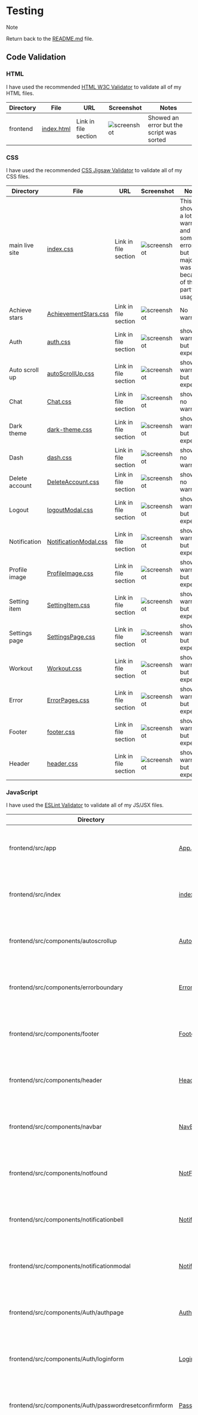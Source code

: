 # Testing

> [!NOTE]
> Return back to the [README.md](README.md) file.

## Code Validation

### HTML

I have used the recommended [HTML W3C Validator](https://validator.w3.org) to validate all of my HTML files.

| Directory | File                                                                                             | URL                  | Screenshot                                       | Notes                                     |
| --------- | ------------------------------------------------------------------------------------------------ | -------------------- | ------------------------------------------------ | ----------------------------------------- |
| frontend  | [index.html](https://validator.w3.org/nu/?doc=https%3A%2F%2Ffit-track-front-end.onrender.com%2F) | Link in file section | ![screenshot](documentation/validation/html.png) | Showed an error but the script was sorted |

### CSS

I have used the recommended [CSS Jigsaw Validator](https://jigsaw.w3.org/css-validator) to validate all of my CSS files.

| Directory      | File                                                                                                                                                                           | URL                  | Screenshot                                               | Notes                                                                                       |
| -------------- | ------------------------------------------------------------------------------------------------------------------------------------------------------------------------------ | -------------------- | -------------------------------------------------------- | ------------------------------------------------------------------------------------------- |
| main live site | [index.css](https://jigsaw.w3.org/css-validator/validator?uri=https%3A%2F%2Ffit-track-front-end.onrender.com%2F&profile=css3svg&usermedium=all&warning=1&vextwarning=&lang=en) | Link in file section | ![screenshot](documentation/validation/index-css.png)    | This showed a lot of warnings and some errors but majority was because of third-party usage |
| Achieve stars  | [AchievementStars.css](https://jigsaw.w3.org/css-validator/validator)                                                                                                          | Link in file section | ![screenshot](documentation/validation/achieve.css.png)  | No warnings                                                                                 |
| Auth           | [auth.css](https://jigsaw.w3.org/css-validator/validator#warnings)                                                                                                             | Link in file section | ![screenshot](documentation/validation/auth.css.png)     | showed warnings but expected                                                                |
| Auto scroll up | [autoScrollUp.css](https://jigsaw.w3.org/css-validator/validator#css)                                                                                                          | Link in file section | ![screenshot](documentation/validation/scroll.png)       | showed warnings but expected                                                                |
| Chat           | [Chat.css](https://jigsaw.w3.org/css-validator/validator)                                                                                                                      | Link in file section | ![screenshot](documentation/validation/chat.png)         | showed no warnings                                                                          |
| Dark theme     | [dark-theme.css](https://jigsaw.w3.org/css-validator/validator)                                                                                                                | Link in file section | ![screenshot](documentation/validation/dark-theme.png)   | showed warnings but expected                                                                |
| Dash           | [dash.css](https://jigsaw.w3.org/css-validator/validator)                                                                                                                      | Link in file section | ![screenshot](documentation/validation/dash.png)         | showed no warnings                                                                          |
| Delete account | [DeleteAccount.css](https://jigsaw.w3.org/css-validator/validator)                                                                                                             | Link in file section | ![screenshot](documentation/validation/delete.png)       | showed no warnings                                                                          |
| Logout         | [logoutModal.css](https://jigsaw.w3.org/css-validator/validator#warnings)                                                                                                      | Link in file section | ![screenshot](documentation/validation/logout.png)       | showed warnings but expected                                                                |
| Notification   | [NotificationModal.css](https://jigsaw.w3.org/css-validator/validator)                                                                                                         | Link in file section | ![screenshot](documentation/validation/notification.png) | showed warnings but expected                                                                |
| Profile image  | [ProfileImage.css](https://jigsaw.w3.org/css-validator/validator#warnings)                                                                                                     | Link in file section | ![screenshot](documentation/validation/profile.png)      | showed warnings but expected                                                                |
| Setting item   | [SettingItem.css](https://jigsaw.w3.org/css-validator/validator)                                                                                                               | Link in file section | ![screenshot](documentation/validation/setting-item.png) | showed warnings but expected                                                                |
| Settings page  | [SettingsPage.css](https://jigsaw.w3.org/css-validator/validator)                                                                                                              | Link in file section | ![screenshot](documentation/validation/setting-page.png) | showed warnings but expected                                                                |
| Workout        | [Workout.css](https://jigsaw.w3.org/css-validator/validator)                                                                                                                   | Link in file section | ![screenshot](documentation/validation/workout.png)      | showed warnings but expected                                                                |
| Error          | [ErrorPages.css](https://jigsaw.w3.org/css-validator/validator)                                                                                                                | Link in file section | ![screenshot](documentation/validation/error.png)        | showed warnings but expected                                                                |
| Footer         | [footer.css](https://jigsaw.w3.org/css-validator/validator)                                                                                                                    | Link in file section | ![screenshot](documentation/validation/footer.png)       | showed warnings but expected                                                                |
| Header         | [header.css](https://jigsaw.w3.org/css-validator/validator)                                                                                                                    | Link in file section | ![screenshot](documentation/validation/header.png)       | showed warnings but expected                                                                |

### JavaScript

I have used the [ESLint Validator](https://eslint.org/) to validate all of my JS/JSX files.

| Directory                                             | File                                                                                                                                   | URL                      | Screenshot                                                     | Notes                                        |
| ----------------------------------------------------- | -------------------------------------------------------------------------------------------------------------------------------------- | ------------------------ | -------------------------------------------------------------- | -------------------------------------------- |
| frontend/src/app                                      | [App.jsx](https://github.com/AshLaw96/fit-track/blob/main/frontend/src/App.jsx)                                                        | https://eslint.org/play/ | ![screenshot](documentation/validation/app.png)                | Expected warning as expects standard JS code |
| frontend/src/index                                    | [index.js](https://github.com/AshLaw96/fit-track/blob/main/frontend/src/App.test.js)                                                   | https://eslint.org/play/ | ![screenshot](documentation/validation/index.png)              | Expected warning as expects standard JS code |
| frontend/src/components/autoscrollup                  | [AutoScrollUp.jsx](https://github.com/AshLaw96/fit-track/blob/main/frontend/src/components/AutoScrollUp.jsx)                           | https://eslint.org/play/ | ![screenshot](documentation/validation/scroll-jsx.png)         | Expected warning as expects standard JS code |
| frontend/src/components/errorboundary                 | [ErrorBoundary.jsx](https://github.com/AshLaw96/fit-track/blob/main/frontend/src/components/ErrorBoundary.jsx)                         | https://eslint.org/play/ | ![screenshot](documentation/validation/error-jsx.png)          | Expected warning as expects standard JS code |
| frontend/src/components/footer                        | [Footer.jsx](https://github.com/AshLaw96/fit-track/blob/main/frontend/src/components/Footer.jsx)                                       | https://eslint.org/play/ | ![screenshot](documentation/validation/foot.png)               | Expected warning as expects standard JS code |
| frontend/src/components/header                        | [Header.jsx](https://github.com/AshLaw96/fit-track/blob/main/frontend/src/components/Header.jsx)                                       | https://eslint.org/play  | ![screenshot](documentation/validation/head-jsx.png)           | Expected warning as expects standard JS code |
| frontend/src/components/navbar                        | [NavBar.jsx](https://github.com/AshLaw96/fit-track/blob/main/frontend/src/components/Navbar.jsx)                                       | https://eslint.org/play  | ![screenshot](documentation/validation/nav-jsx.png)            | Expected warning as expects standard JS code |
| frontend/src/components/notfound                      | [NotFound.jsx](https://github.com/AshLaw96/fit-track/blob/main/frontend/src/components/NotFound.jsx)                                   | https://eslint.org/play  | ![screenshot](documentation/validation/not-found.png)          | Expected warning as expects standard JS code |
| frontend/src/components/notificationbell              | [NotificationBell.jsx](https://github.com/AshLaw96/fit-track/blob/main/frontend/src/components/NotificationBell.jsx)                   | https://eslint.org/play  | ![screenshot](documentation/validation/note-bell.png)          | Expected warning as expects standard JS code |
| frontend/src/components/notificationmodal             | [NotificationModal.jsx](https://github.com/AshLaw96/fit-track/blob/main/frontend/src/components/NotificationModal.jsx)                 | https://eslint.org/play  | ![screenshot](documentation/validation/note-modal.png)         | Expected warning as expects standard JS code |
| frontend/src/components/Auth/authpage                 | [AuthPage.jsx](https://github.com/AshLaw96/fit-track/blob/main/frontend/src/components/Auth/AuthPage.jsx)                              | https://eslint.org/play  | ![screenshot](documentation/validation/auth-jsx.png)           | Expected warning as expects standard JS code |
| frontend/src/components/Auth/loginform                | [LoginForm.jsx](https://github.com/AshLaw96/fit-track/blob/main/frontend/src/components/Auth/LoginForm.jsx)                            | https://eslint.org/play  | ![screenshot](documentation/validation/log-form.png)           | Expected warning as expects standard JS code |
| frontend/src/components/Auth/passwordresetconfirmform | [PasswordRestConfimForm.js](https://github.com/AshLaw96/fit-track/blob/main/frontend/src/components/Auth/PasswordResetConfirmForm.jsx) | https://eslint.org/play  | ![screenshot](documentation/validation/reset-confirm-form.png) | Expected warning as expects standard JS code |
| frontend/src/components/Auth/passwordresetform        | [PasswordResetForm.js](https://github.com/AshLaw96/fit-track/blob/main/frontend/src/components/Auth/PasswordResetForm.jsx)             | https://eslint.org/play  | ![screenshot](documentation/validation/reset-form.png)         | Expected warning as expects standard JS code |
| frontend/src/components/Auth/registerform             | [RegisterForm.jsx](https://github.com/AshLaw96/fit-track/blob/main/frontend/src/components/Auth/RegisterForm.jsx)                      | https://eslint.org/play  | ![screenshot](documentation/validation/register.png)           | Expected warning as expects standard JS code |
| frontend/src/components/Dash/activitysummary          | [ActivitySummary.jsx](https://github.com/AshLaw96/fit-track/blob/main/frontend/src/components/Dash/ActivitySummary.jsx)                | https://eslint.org/play  | ![screenshot](documentation/validation/active-sum.png)         | Expected warning as expects standard JS code |
| frontend/src/components/Dash/challengesmotivation     | [ChallengesMotivation.jsx](https://github.com/AshLaw96/fit-track/blob/main/frontend/src/components/Dash/ChallengesMotivation.jsx)      | https://eslint.org/play  | ![screenshot](documentation/validation/challenge-motivate.png) | Expected warning as expects standard JS code |
| frontend/src/components/Dash/dailygoals               | [DailyGoals.jsx](https://github.com/AshLaw96/fit-track/blob/main/frontend/src/components/Dash/DailyGoals.jsx)                          | https://eslint.org/play  | ![screenshot](documentation/validation/goals.png)              | Expected warning as expects standard JS code |
| frontend/src/components/Dash/dashboard                | [Dashboard.jsx](https://github.com/AshLaw96/fit-track/blob/main/frontend/src/components/Dash/Dashboard.jsx)                            | https://eslint.org/play  | ![screenshot](documentation/validation/dash-validate.png)      | Expected warning as expects standard JS code |
| frontend/src/components/Dash/guestdash                | [GuestDash.jsx](https://github.com/AshLaw96/fit-track/blob/main/frontend/src/components/Dash/GuestDash.jsx)                            | https://eslint.org/play  | ![screenshot](documentation/validation/guest.png)              | Expected warning as expects standard JS code |
| frontend/src/components/Dash/progressanalytics        | [ProgressAnalytics.jsx](https://github.com/AshLaw96/fit-track/blob/main/frontend/src/components/Dash/ProgressAnalytics.jsx)            | https://eslint.org/play  | ![screenshot](documentation/validation/progress-analytic.png)  | Expected warning as expects standard JS code |
| frontend/src/components/Dash/userdash                 | [UserDash.jsx](https://github.com/AshLaw96/fit-track/blob/main/frontend/src/components/Dash/UserDash.jsx)                              | https://eslint.org/play  | ![screenshot](documentation/validation/user.png)               | Expected warning as expects standard JS code |
| frontend/src/components/Dash/workoutmodalplanner      | [WorkoutModalPlanner.jsx](https://github.com/AshLaw96/fit-track/blob/main/frontend/src/components/Dash/WorkoutModalPlanner.jsx)        | https://eslint.org/play  | ![screenshot](documentation/validation/work-modal.png)         | Expected warning as expects standard JS code |
| frontend/src/components/Dash/workoutnutrition         | [WorkoutNutrition.jsx](https://github.com/AshLaw96/fit-track/blob/main/frontend/src/components/Dash/WorkoutNutrition.jsx)              | https://eslint.org/play  | ![screenshot](documentation/validation/work-nutrition.png)     | Expected warning as expects standard JS code |
| frontend/src/components/Exercises/exerciseformmodal   | [ExerciseFormModal.jsx](https://github.com/AshLaw96/fit-track/blob/main/frontend/src/components/Exercises/ExerciseFormModal.jsx)       | https://eslint.org/play  | ![screenshot](documentation/validation/exercise-modal.png)     | Expected warning as expects standard JS code |
| frontend/src/components/Exercises/exerciselogpage     | [ExerciseLogPage.jsx](https://github.com/AshLaw96/fit-track/blob/main/frontend/src/components/Exercises/ExerciseLogPage.jsx)           | https://eslint.org/play  | ![screenshot](documentation/validation/exercise-pg.png)        | Expected warning as expects standard JS code |
| frontend/src/components/Help/chatwidget               | [ChatWidget.jsx](https://github.com/AshLaw96/fit-track/blob/main/frontend/src/components/Help/ChatWidget.jsx)                          | https://eslint.org/play  | ![screenshot](documentation/validation/chat-widget.png)        | No warnings                                  |
| frontend/src/components/Help/contactsupport           | [ContactSupport.jsx](https://github.com/AshLaw96/fit-track/blob/main/frontend/src/components/Help/ContactSupport.jsx)                  | https://eslint.org/play  | ![screenshot](documentation/validation/contact.png)            | Expected warning as expects standard JS code |
| frontend/src/components/Help/faq                      | [FAQ.jsx](https://github.com/AshLaw96/fit-track/blob/main/frontend/src/components/Help/FAQ.jsx)                                        | https://eslint.org/play  | ![screenshot](documentation/validation/faq.png)                | Expected warning as expects standard JS code |
| frontend/src/components/Help/faqitem                  | [FAQItem.jsx](https://github.com/AshLaw96/fit-track/blob/main/frontend/src/components/Help/FAQItem.jsx)                                | https://eslint.org/play  | ![screenshot](documentation/validation/faq-item.png)           | Expected warning as expects standard JS code |
| frontend/src/components/Help/helppage                 | [HelpPage.jsx](https://github.com/AshLaw96/fit-track/blob/main/frontend/src/components/Help/HelpPage.jsx)                              | https://eslint.org/play  | ![screenshot](documentation/validation/help-page.png)          | Expected warning as expects standard JS code |
| frontend/src/components/Help/troubleshooting          | [Troubleshooting.jsx](https://github.com/AshLaw96/fit-track/blob/main/frontend/src/components/Help/Troubleshooting.jsx)                | https://eslint.org/play  | ![screenshot](documentation/validation/troubleshoot.png)       | Expected warning as expects standard JS code |
| frontend/src/components/Help/troubleshootingitem      | [TroubleshootingItem.jsx](https://github.com/AshLaw96/fit-track/blob/main/frontend/src/components/Help/TroubleshootingItem.jsx)        | https://eslint.org/play  | ![screenshot](documentation/validation/troubleshoot-item.png)  | Expected warning as expects standard JS code |
| frontend/src/components/Help/tutorialitem             | [TutorialItem.jsx](https://github.com/AshLaw96/fit-track/blob/main/frontend/src/components/Help/TutorialItem.jsx)                      | https://eslint.org/play  | ![screenshot](documentation/validation/tutorial-item.png)      | Expected warning as expects standard JS code |
| frontend/src/components/Help/tutorials                | [Tutorials.jsx](https://github.com/AshLaw96/fit-track/blob/main/frontend/src/components/Help/Tutorials.jsx#L16)                        | https://eslint.org/play  | ![screenshot](documentation/validation/tutorials.png)          | Expected warning as expects standard JS code |
| frontend/src/components/Help/tutorialsdata            | [TutorialsData.js](https://github.com/AshLaw96/fit-track/blob/main/frontend/src/components/Help/TutorialsData.js)                      | https://eslint.org/play  | ![screenshot](documentation/validation/tutorial-data.png)      | No warnings                                  |
| frontend/src/components/Meals/mealformmodal           | [MealFormModal.jsx](https://github.com/AshLaw96/fit-track/blob/main/frontend/src/components/Meals/MealFormModal.jsx)                   | Nhttps://eslint.org/play | ![screenshot](documentation/validation/meal-modal.png)         | Expected warning as expects standard JS code |
| frontend/src/components/Meals/meallogpage             | [MealLogPage.jsx](https://github.com/AshLaw96/fit-track/blob/main/frontend/src/components/Meals/MealLogPage.jsx)                       | https://eslint.org/play  | ![screenshot](documentation/validation/meal-page.png)          | Expected warning as expects standard JS code |
| frontend/src/components/Profile/achievementstars      | [AchievementStars.jsx](https://github.com/AshLaw96/fit-track/blob/main/frontend/src/components/Profile/AchievementStars.jsx)           | https://eslint.org/play  | ![screenshot](documentation/validation/achieve-star.png)       | Expected warning as expects standard JS code |
| frontend/src/components/Profile/deleteaccount         | [DeleteAccount.jsx](https://github.com/AshLaw96/fit-track/blob/main/frontend/src/components/Profile/DeleteAccount.jsx)                 | https://eslint.org/play  | ![screenshot](documentation/validation/delete-account.png)     | Expected warning as expects standard JS code |
| frontend/src/components/Profile/goodbye               | [Goodbye.jsx](https://github.com/AshLaw96/fit-track/blob/main/frontend/src/components/Profile/Goodbye.jsx)                             | https://eslint.org/play  | ![screenshot](documentation/validation/bye.png)                | Expected warning as expects standard JS code |
| frontend/src/components/Profile/profileform           | [ProfileForm.jsx](https://github.com/AshLaw96/fit-track/blob/main/frontend/src/components/Profile/ProfileForm.jsx)                     | https://eslint.org/play  | ![screenshot](documentation/validation/profile-form.png)       | Expected warning as expects standard JS code |
| frontend/src/components/Profile/profileimage          | [ProfileImage.jsx](https://github.com/AshLaw96/fit-track/blob/main/frontend/src/components/Profile/ProfileImage.jsx)                   | https://eslint.org/play  | ![screenshot](documentation/validation/profile-img.png)        | Expected warning as expects standard JS code |
| frontend/src/components/Profile/quickstats            | [QuickStats.jsx](https://github.com/AshLaw96/fit-track/blob/main/frontend/src/components/Profile/QuickStats.jsx)                       | https://eslint.org/play  | ![screenshot](documentation/validation/stats.png)              | Expected warning as expects standard JS code |
| frontend/src/components/Profile/userprofile           | [UserProfile.jsx](https://github.com/AshLaw96/fit-track/blob/main/frontend/src/components/Profile/UserProfile.jsx)                     | https://eslint.org/play  | ![screenshot](documentation/validation/user-profile.png)       | Expected warning as expects standard JS code |
| frontend/src/components/Settings/changepassword       | [ChangePassword.jsx](https://github.com/AshLaw96/fit-track/blob/main/frontend/src/components/Settings/ChangePassword.jsx)              | https://eslint.org/play  | ![screenshot](documentation/validation/change-pass.png)        | Expected warning as expects standard JS code |
| frontend/src/components/Settings/settingdropdown      | [SettingDropdown.jsx](https://github.com/AshLaw96/fit-track/blob/main/frontend/src/components/Settings/SettingDropdown.jsx)            | https://eslint.org/play  | ![screenshot](documentation/validation/dropdown.png)           | Expected warning as expects standard JS code |
| frontend/src/components/Settings/settingspage         | [SettingsPage.jsx](https://github.com/AshLaw96/fit-track/blob/main/frontend/src/components/Settings/SettingsPage.jsx)                  | https://eslint.org/play  | ![screenshot](documentation/validation/setting-pg.png)         | Expected warning as expects standard JS code |
| frontend/src/components/Settings/settingtoggle        | [SettingToggle.jsx](https://github.com/AshLaw96/fit-track/blob/main/frontend/src/components/Settings/SettingToggle.jsx)                | https://eslint.org/play  | ![screenshot](documentation/validation/toggle.png)             | Expected warning as expects standard JS code |
| frontend/src/components/Sleep/alarmsetting            | [AlarmSetting.jsx](https://github.com/AshLaw96/fit-track/blob/main/frontend/src/components/Sleep/AlarmSetting.jsx)                     | https://eslint.org/play  | ![screenshot](documentation/validation/alarm.png)              | Expected warning as expects standard JS code |
| frontend/src/components/Sleep/sleepencouragement      | [SleepEncouragement.jsx](https://github.com/AshLaw96/fit-track/blob/main/frontend/src/components/Sleep/SleepEncouragement.jsx)         | https://eslint.org/play  | ![screenshot](documentation/validation/sleep-encourage.png)    | Expected warning as expects standard JS code |
| frontend/src/components/Sleep/sleepformmodal          | [SleepFormModal.jsx](https://github.com/AshLaw96/fit-track/blob/main/frontend/src/components/Sleep/SleepFormModal.jsx)                 | https://eslint.org/play  | ![screenshot](documentation/validation/sleep-modal.png)        | Expected warning as expects standard JS code |
| frontend/src/components/Sleep/sleeplogchart           | [SleepLogChart.jsx](https://github.com/AshLaw96/fit-track/blob/main/frontend/src/components/Sleep/SleepLogChart.jsx)                   | https://eslint.org/play  | ![screenshot](documentation/validation/sleep-chart.png)        | Expected warning as expects standard JS code |
| frontend/src/components/Sleep/sleeploglist            | [SleepLogList.jsx](https://github.com/AshLaw96/fit-track/blob/main/frontend/src/components/Sleep/SleepLogList.jsx)                     | https://eslint.org/play  | ![screenshot](documentation/validation/sleep-list.png)         | Expected warning as expects standard JS code |
| frontend/src/components/Sleep/sleeplogpage            | [SleepLogPage.jsx](https://github.com/AshLaw96/fit-track/blob/main/frontend/src/components/Sleep/SleepLogPage.jsx)                     | https://eslint.org/play  | ![screenshot](documentation/validation/sleep-pg.png)           | Expected warning as expects standard JS code |
| frontend/src/contexts/authcontext                     | [AuthContext.js](https://github.com/AshLaw96/fit-track/blob/main/frontend/src/contexts/AuthContext.js)                                 | https://eslint.org/play  | ![screenshot](documentation/validation/auth-context.png)       | Expected warning as expects standard JS code |
| frontend/src/contexts/notificationcontext             | [NotificationContext.jsx](https://github.com/AshLaw96/fit-track/blob/main/frontend/src/contexts/NotificationContext.jsx)               | https://eslint.org/play  | ![screenshot](documentation/validation/notif-context.png)      | Expected warning as expects standard JS code |
| frontend/src/contexts/themecontext                    | [ThemeContext.jsx](https://github.com/AshLaw96/fit-track/blob/main/frontend/src/contexts/ThemeContext.jsx)                             | https://eslint.org/play  | ![screenshot](documentation/validation/theme.png)              | Expected warning as expects standard JS code |
| frontend/src/contexts/unitscontext                    | [UnitsContext.js](https://github.com/AshLaw96/fit-track/blob/main/frontend/src/contexts/UnitsContext.js)                               | https://eslint.org/play  | ![screenshot](documentation/validation/units.png)              | Expected warning as expects standard JS code |
| frontend/src/utils/notificationtriggers               | [NotificationTriggers.js](https://github.com/AshLaw96/fit-track/blob/main/frontend/src/utils/NotificationTriggers.js)                  | https://eslint.org/play  | ![screenshot](documentation/validation/trigger-notifs.png)     | No warnings                                  |
| frontend/src/utils/api                                | [api.js](https://github.com/AshLaw96/fit-track/blob/main/frontend/src/utils/api.js)                                                    | https://eslint.org/play  | ![screenshot](documentation/validation/api.png)                | No warnings                                  |
| frontend/src/utils/iconhelper                         | [iconHelper.js](https://github.com/AshLaw96/fit-track/blob/main/frontend/src/utils/iconHelper.js)                                      | https://eslint.org/play  | ![screenshot](documentation/validation/icon-help.png)          | Expected warning as expects standard JS code |

### Python

I have used the recommended [PEP8 CI Python Linter](https://pep8ci.herokuapp.com) to validate all of my Python files.

| Directory                   | File                                                                                                   | URL                                                                                                                                              | Screenshot                                                   | Notes     |
| --------------------------- | ------------------------------------------------------------------------------------------------------ | ------------------------------------------------------------------------------------------------------------------------------------------------ | ------------------------------------------------------------ | --------- |
| api/tests/model-tests       | [models-tests.py](https://github.com/AshLaw96/fit-track/blob/main/api/tests/model-tests.py)            | [PEP8 CI Link](https://pep8ci.herokuapp.com/https://raw.githubusercontent.com/AshLaw96/fit-track/refs/heads/main/api/tests/model-tests.py)       | ![screenshot](documentation/validation/model-tests.png)      | No errors |
| api/tests/serializers-tests | [serializers-tests.py](https://github.com/AshLaw96/fit-track/blob/main/api/tests/serializers-tests.py) | [PEP8 CI Link](https://pep8ci.herokuapp.com/https://raw.githubusercontent.com/AshLaw96/fit-track/refs/heads/main/api/tests/serializers-tests.py) | ![screenshot](documentation/validation/serializer-tests.png) | No errors |
| api/tests/view-tests        | [view-tests.py](https://github.com/AshLaw96/fit-track/blob/main/api/tests/view-tests.py)               | [PEP8 CI Link](https://pep8ci.herokuapp.com/https://raw.githubusercontent.com/AshLaw96/fit-track/refs/heads/main/api/tests/view-tests.py)        | ![screenshot](documentation/validation/view-test.png)        | No errors |
| api/utils/activity          | [activity.py](https://github.com/AshLaw96/fit-track/blob/main/api/utils/activity.py)                   | [PEP8 CI Link](https://pep8ci.herokuapp.com/https://raw.githubusercontent.com/AshLaw96/fit-track/refs/heads/main/api/utils/activity.py)          | ![screenshot](documentation/validation/activity.png)         | No errors |
| api/utils/fitness           | [fitness.py](https://github.com/AshLaw96/fit-track/blob/main/api/utils/fitness.py)                     | [PEP8 CI Link](https://pep8ci.herokuapp.com/https://raw.githubusercontent.com/AshLaw96/fit-track/refs/heads/main/api/utils/fitness.py)           | ![screenshot](documentation/validation/fitness.png)          | No errors |
| api/utils/leaderboard       | [leaderboard.py](https://github.com/AshLaw96/fit-track/blob/main/api/utils/leaderboard.py)             | [PEP8 CI Link](https://pep8ci.herokuapp.com/https://raw.githubusercontent.com/AshLaw96/fit-track/refs/heads/main/api/utils/leaderboard.py)       | ![screenshot](documentation/validation/leader.png)           | No errors |
| api/utils/notifications     | [notifications.py](https://github.com/AshLaw96/fit-track/blob/main/api/utils/notifications.py)         | [PEP8 CI Link](https://pep8ci.herokuapp.com/https://raw.githubusercontent.com/AshLaw96/fit-track/refs/heads/main/api/utils/notifications.py)     | ![screenshot](documentation/validation/notifs.png)           | No errors |
| api/utils/sleep             | [sleep.py](https://github.com/AshLaw96/fit-track/blob/main/api/utils/sleep.py)                         | [PEP8 CI Link](https://pep8ci.herokuapp.com/https://raw.githubusercontent.com/AshLaw96/fit-track/refs/heads/main/api/utils/sleep.py)             | ![screenshot](documentation/validation/sleep.png)            | No errors |
| api/admin                   | [admin.py](https://github.com/AshLaw96/fit-track/blob/main/api/admin.py)                               | [PEP8 CI Link](https://pep8ci.herokuapp.com/https://raw.githubusercontent.com/AshLaw96/fit-track/refs/heads/main/api/admin.py)                   | ![screenshot](documentation/validation/admin.png)            | No errors |
| api/apps                    | [apps.py](https://github.com/AshLaw96/fit-track/blob/main/api/apps.py)                                 | [PEP8 CI Link](https://pep8ci.herokuapp.com/https://raw.githubusercontent.com/AshLaw96/fit-track/refs/heads/main/api/apps.py)                    | ![screenshot](documentation/validation/apps.png)             | No errors |
| api/models                  | [models.py](https://github.com/AshLaw96/fit-track/blob/main/api/models.py)                             | [PEP8 CI Link](https://pep8ci.herokuapp.com/https://raw.githubusercontent.com/AshLaw96/fit-track/refs/heads/main/api/models.py)                  | ![screenshot](documentation/validation/model.png)            | No errors |
| api/serializers             | [serializers.py](https://github.com/AshLaw96/fit-track/blob/main/api/serializers.py)                   | [PEP8 CI Link](https://pep8ci.herokuapp.com/https://raw.githubusercontent.com/AshLaw96/fit-track/refs/heads/main/api/serializers.py)             | ![screenshot](documentation/validation/serializer.png)       | No errors |
| api/utils/signals           | [signals.py](https://github.com/AshLaw96/fit-track/blob/main/api/signals.py)                           | [PEP8 CI Link](https://pep8ci.herokuapp.com/https://raw.githubusercontent.com/AshLaw96/fit-track/refs/heads/main/api/signals.py)                 | ![screenshot](documentation/validation/signal.png)           | No errors |
| api/tasks                   | [tasks.py](https://github.com/AshLaw96/fit-track/blob/main/api/tasks.py)                               | [PEP8 CI Link](https://pep8ci.herokuapp.com/https://raw.githubusercontent.com/AshLaw96/fit-track/refs/heads/main/api/tasks.py)                   | ![screenshot](documentation/validation/task.png)             | No errors |
| api/urls                    | [urls.py](https://github.com/AshLaw96/fit-track/blob/main/api/urls.py)                                 | [PEP8 CI Link](https://pep8ci.herokuapp.com/https://raw.githubusercontent.com/AshLaw96/fit-track/refs/heads/main/api/urls.py)                    | ![screenshot](documentation/validation/urls.png)             | No errors |
| api/views                   | [views.py](https://github.com/AshLaw96/fit-track/blob/main/api/views.py)                               | [PEP8 CI Link](https://pep8ci.herokuapp.com/https://raw.githubusercontent.com/AshLaw96/fit-track/refs/heads/main/api/views.py)                   | ![screenshot](documentation/validation/view.png)             | No errors |
| backend/celery              | [celery.py](https://github.com/AshLaw96/fit-track/blob/main/backend/celery.py)                         | [PEP8 CI Link](https://pep8ci.herokuapp.com/https://raw.githubusercontent.com/AshLaw96/fit-track/refs/heads/main/backend/celery.py)              | ![screenshot](documentation/validation/celery.png)           | No errors |
| backend/urls                | [urls.py](https://github.com/AshLaw96/fit-track/blob/main/backend/urls.py)                             | [PEP8 CI Link](https://pep8ci.herokuapp.com/https://raw.githubusercontent.com/AshLaw96/fit-track/refs/heads/main/backend/urls.py)                | ![screenshot](documentation/validation/back-urls.png)        | No errors |

## Responsiveness

| Page                   | Mobile                                                            | Tablet                                                            | Desktop                                                              | Notes             |
| ---------------------- | ----------------------------------------------------------------- | ----------------------------------------------------------------- | -------------------------------------------------------------------- | ----------------- |
| Register               | ![screenshot](documentation/responsiveness/register-mob.jpg)      | ![screenshot](documentation/responsiveness/register-tab.jpg)      | ![screenshot](documentation/responsiveness/register-pg.png)          | Works as expected |
| Login                  | ![screenshot](documentation/responsiveness/log-mob.jpg)           | ![screenshot](documentation/responsiveness/log-tab.jpg)           | ![screenshot](documentation/responsiveness/login-pg.png)             | Works as expected |
| Profile                | ![screenshot](documentation/responsiveness/profile-mob.jpg)       | ![screenshot](documentation/responsiveness/profile-tab.jpg)       | ![screenshot](documentation/responsiveness/profile-pg.png)           | Works as expected |
| Landing/GuestDash      | ![screenshot](documentation/responsiveness/guest-mob.jpg)         | ![screenshot](documentation/responsiveness/guest-tab.jpg)         | ![screenshot](documentation/responsiveness/guest-landing.png)        | Works as expected |
| Exercise               | ![screenshot](documentation/responsiveness/exercise-mob.jpg)      | ![screenshot](documentation/responsiveness/exercise-tab.jpg)      | ![screenshot](documentation/responsiveness/exercise-pg.png)          | Works as expected |
| Meal                   | ![screenshot](documentation/responsiveness/meal-mob.jpg)          | ![screenshot](documentation/responsiveness/meal-tab.jpg)          | ![screenshot](documentation/responsiveness/meal-pg.png)              | Works as expected |
| Sleep                  | ![screenshot](documentation/responsiveness/sleep-mob.jpg)         | ![screenshot](documentation/responsiveness/sleep-tab.jpg)         | ![screenshot](documentation/responsiveness/sleep-pg.png)             | Works as expected |
| Dashboard              | ![screenshot](documentation/responsiveness/user-dash-mob.jpg)     | ![screenshot](documentation/responsiveness/user-dash-tab.jpg)     | ![screenshot](documentation/responsiveness/user-dash-pg.png)         | Works as expected |
| Settings               | ![screenshot](documentation/responsiveness/setting-mob.jpg)       | ![screenshot](documentation/responsiveness/setting-tab.jpg)       | ![screenshot](documentation/responsiveness/settings-pg.png)          | Works as expected |
| Help                   | ![screenshot](documentation/responsiveness/help-mob.jpg)          | ![screenshot](documentation/responsiveness/help-tab.jpg)          | ![screenshot](documentation/responsiveness/help-support-pg.png)      | Works as expected |
| FAQ                    | ![screenshot](documentation/responsiveness/faq-mob.jpg)           | ![screenshot](documentation/responsiveness/faq-tab.jpg)           | ![screenshot](documentation/responsiveness/faq-pg.png)               | Works as expected |
| Contact Support        | ![screenshot](documentation/responsiveness/contact-mob.jpg)       | ![screenshot](documentation/responsiveness/contact-tab.jpg)       | ![screenshot](documentation/responsiveness/contact-support-pg.png)   | Works as expected |
| Tech Support           | ![screenshot](documentation/responsiveness/tech-support-mob.jpg)  | ![screenshot](documentation/responsiveness/tech-tab.jpg)          | ![screenshot](documentation/responsiveness/troubleshoot-tech-pg.png) | Works as expected |
| Tutorials              | ![screenshot](documentation/responsiveness/guide-mob.jpg)         | ![screenshot](documentation/responsiveness/guide-tab.jpg)         | ![screenshot](documentation/responsiveness/tutorial-guide-pg.png)    | Works as expected |
| Password reset         | ![screenshot](documentation/responsiveness/reset-mob.jpg)         | ![screenshot](documentation/responsiveness/reset-tab.jpg)         | ![screenshot](documentation/responsiveness/reset-pg.png)             | Works as expected |
| Password reset confirm | ![screenshot](documentation/responsiveness/reset-confirm-mob.jpg) | ![screenshot](documentation/responsiveness/reset-confirm-tab.jpg) | ![screenshot](documentation/responsiveness/reset-confirm-pg.png)     | Works as expected |
| 404                    | ![screenshot](documentation/responsiveness/404-mob.jpg)           | ![screenshot](documentation/responsiveness/404-tab.jpg)           | ![screenshot](documentation/responsiveness/404-pg.png)               | Works as expected |
| 500                    | ![screenshot](documentation/responsiveness/500-mob.jpg)           | ![screenshot](documentation/responsiveness/500-tab.jpg)           | ![screenshot](documentation/responsiveness/500-pg.png)               | Works as expected |

## Browser Compatibility

I've tested my deployed project on multiple browsers to check for compatibility issues.

| Page                   | Chrome                                                               | Firefox                                                         | Silk                                                              | Notes             |
| ---------------------- | -------------------------------------------------------------------- | --------------------------------------------------------------- | ----------------------------------------------------------------- | ----------------- |
| Register               | ![screenshot](documentation/responsiveness/register-pg.png)          | ![screenshot](documentation/browsers/register-firefox.png)      | ![screenshot](documentation/responsiveness/register-tab.jpg)      | Works as expected |
| Login                  | ![screenshot](documentation/responsiveness/login-pg.png)             | ![screenshot](documentation/browsers/log-firefox.png)           | ![screenshot](documentation/responsiveness/log-tab.jpg)           | Works as expected |
| Profile                | ![screenshot](documentation/responsiveness/profile-pg.png)           | ![screenshot](documentation/browsers/profile-firefox.png)       | ![screenshot](documentation/responsiveness/profile-tab.jpg)       | Works as expected |
| Landing/GuestDash      | ![screenshot](documentation/responsiveness/guest-landing.png)        | ![screenshot](documentation/browsers/guest-firefox.png)         | ![screenshot](documentation/responsiveness/guest-tab.jpg)         | Works as expected |
| Exercise               | ![screenshot](documentation/responsiveness/exercise-pg.png)          | ![screenshot](documentation/browsers/exercise-firefox.png)      | ![screenshot](documentation/responsiveness/exercise-tab.jpg)      | Works as expected |
| Meal                   | ![screenshot](documentation/responsiveness/meal-pg.png)              | ![screenshot](documentation/browsers/meal-firefox.png)          | ![screenshot](documentation/responsiveness/meal-tab.jpg)          | Works as expected |
| Sleep                  | ![screenshot](documentation/responsiveness/sleep-pg.png)             | ![screenshot](documentation/browsers/sleep-firefox.png)         | ![screenshot](documentation/responsiveness/sleep-tab.jpg)         | Works as expected |
| Dashboard              | ![screenshot](documentation/responsiveness/user-dash-pg.png)         | ![screenshot](documentation/browsers/user-dash-firefox.png)     | ![screenshot](documentation/responsiveness/user-dash-tab.jpg)     | Works as expected |
| Settings               | ![screenshot](documentation/responsiveness/settings-pg.png)          | ![screenshot](documentation/browsers/setting-firefox.png)       | ![screenshot](documentation/responsiveness/setting-tab.jpg)       | Works as expected |
| Help                   | ![screenshot](documentation/responsiveness/help-support-pg.png)      | ![screenshot](documentation/browsers/help-firefox.png)          | ![screenshot](documentation/responsiveness/help-tab.jpg)          | Works as expected |
| FAQ                    | ![screenshot](documentation/responsiveness/faq-pg.png)               | ![screenshot](documentation/browsers/faq-firefox.png)           | ![screenshot](documentation/responsiveness/faq-tab.jpg)           | Works as expected |
| Contact support        | ![screenshot](documentation/responsiveness/contact-support-pg.png)   | ![screenshot](documentation/browsers/contact-firefox.png)       | ![screenshot](documentation/responsiveness/contact-tab.jpg)       | Works as expected |
| Tech support           | ![screenshot](documentation/responsiveness/troubleshoot-tech-pg.png) | ![screenshot](documentation/browsers/tech-firefox.png)          | ![screenshot](documentation/responsiveness/tech-tab.jpg)          | Works as expected |
| Tutorials              | ![screenshot](documentation/responsiveness/tutorial-guide-pg.png)    | ![screenshot](documentation/browsers/guide-firefox.png)         | ![screenshot](documentation/responsiveness/guide-tab.jpg)         | Works as expected |
| Password reset         | ![screenshot](documentation/responsiveness/reset-pg.png)             | ![screenshot](documentation/browsers/reset-firefox.png)         | ![screenshot](documentation/responsiveness/reset-tab.jpg)         | Works as expected |
| Password reset confirm | ![screenshot](documentation/responsiveness/reset-confirm-pg.png)     | ![screenshot](documentation/browsers/reset-confirm-firefox.png) | ![screenshot](documentation/responsiveness/reset-confirm-tab.jpg) | Works as expected |
| 404                    | ![screenshot](documentation/responsiveness/404-pg.png)               | ![screenshot](documentation/browsers/404-firefox.png)           | ![screenshot](documentation/responsiveness/404-tab.jpg)           | Works as expected |
| 500                    | ![screenshot](documentation/responsiveness/500-pg.png)               | ![screenshot](documentation/browsers/500-firefox.png)           | ![screenshot](documentation/responsiveness/500-tab.jpg)           | Works as expected |

## Lighthouse Audit

I've tested my deployed project using the Lighthouse Audit tool to check for any major issues. Some warnings are outside of my control, and mobile results tend to be lower than desktop.

| Page             | Mobile                                                              | Desktop                                                              |
| ---------------- | ------------------------------------------------------------------- | -------------------------------------------------------------------- |
| Register         | ![screenshot](documentation/lighthouse/mobile-register.png)         | ![screenshot](documentation/lighthouse/desktop-register.png)         |
| Login            | ![screenshot](documentation/lighthouse/mobile-login.png)            | ![screenshot](documentation/lighthouse/desktop-login.png)            |
| Profile          | ![screenshot](documentation/lighthouse/mobile-profile.png)          | ![screenshot](documentation/lighthouse/desktop-profile.png)          |
| Home             | ![screenshot](documentation/lighthouse/mobile-home.png)             | ![screenshot](documentation/lighthouse/desktop-home.png)             |
| Products         | ![screenshot](documentation/lighthouse/mobile-products.png)         | ![screenshot](documentation/lighthouse/desktop-products.png)         |
| Product Details  | ![screenshot](documentation/lighthouse/mobile-product-details.png)  | ![screenshot](documentation/lighthouse/desktop-product-details.png)  |
| Bag              | ![screenshot](documentation/lighthouse/mobile-bag.png)              | ![screenshot](documentation/lighthouse/desktop-bag.png)              |
| Checkout         | ![screenshot](documentation/lighthouse/mobile-checkout.png)         | ![screenshot](documentation/lighthouse/desktop-checkout.png)         |
| Checkout Success | ![screenshot](documentation/lighthouse/mobile-checkout-success.png) | ![screenshot](documentation/lighthouse/desktop-checkout-success.png) |
| Add Product      | ![screenshot](documentation/lighthouse/mobile-add-product.png)      | ![screenshot](documentation/lighthouse/desktop-add-product.png)      |
| Edit Product     | ![screenshot](documentation/lighthouse/mobile-edit-product.png)     | ![screenshot](documentation/lighthouse/desktop-edit-product.png)     |
| Newsletter       | ![screenshot](documentation/lighthouse/mobile-newsletter.png)       | ![screenshot](documentation/lighthouse/desktop-newsletter.png)       |
| Contact          | ![screenshot](documentation/lighthouse/mobile-contact.png)          | ![screenshot](documentation/lighthouse/desktop-contact.png)          |
| 404              | ![screenshot](documentation/lighthouse/mobile-404.png)              | ![screenshot](documentation/lighthouse/desktop-404.png)              |

## Defensive Programming

⚠️ INSTRUCTIONS ⚠️

Defensive programming (defensive design) is extremely important! When building projects that accept user inputs or forms, you should always test the level of security for each form field. Examples of this could include (but not limited to):

All Projects:

- Users cannot submit an empty form (add the `required` attribute)
- Users must enter valid field types (ensure the correct input `type=""` is used)
- Users cannot brute-force a URL to navigate to a restricted pages

Python Projects:

- Users cannot perform CRUD functionality if not authenticated (if login functionality exists)
- User-A should not be able to manipulate data belonging to User-B, or vice versa
- Non-Authenticated users should not be able to access pages that require authentication
- Standard users should not be able to access pages intended for superusers/admins

You'll want to test all functionality on your application, whether it's a standard form, or CRUD functionality, for data manipulation on a database. Try to access various pages on your site as different user types (User-A, User-B, guest user, admin, superuser). You should include any manual tests performed, and the expected results/outcome.

Testing should be replicable (can someone else replicate the same outcome?). Ideally, tests cases should focus on each individual section of every page on the website. Each test case should be specific, objective, and step-wise replicable.

Instead of adding a general overview saying that everything works fine, consider documenting tests on each element of the page (eg. button clicks, input box validation, navigation links, etc.) by testing them in their "happy flow", their "bad/exception flow", mentioning the expected and observed results, and drawing a parallel between them where applicable.

Consider using the following format for manual test cases:

- Expected Outcome / Test Performed / Result Received / Fixes Implemented

- **Expected**: "Feature is expected to do X when the user does Y."
- **Testing**: "Tested the feature by doing Y."
- (either) **Result**: "The feature behaved as expected, and it did Y."
- (or) **Result**: "The feature did not respond to A, B, or C."
- **Fix**: "I did Z to the code because something was missing."

Use the table below as a basic start, and expand on it using the logic above.

⚠️ --- END --- ⚠️

Defensive programming was manually tested with the below user acceptance testing:

| Page               | Expectation                                                                             | Test                                                                                | Result                                                                                 | Screenshot                                                    |
| ------------------ | --------------------------------------------------------------------------------------- | ----------------------------------------------------------------------------------- | -------------------------------------------------------------------------------------- | ------------------------------------------------------------- |
| Products           | Feature is expected to allow users to browse products without registration.             | Opened product pages as a guest user.                                               | Products were fully accessible without requiring registration.                         | ![screenshot](documentation/defensive/products.png)           |
|                    | Feature is expected to sort products by price and name.                                 | Tested sorting options for price (low-to-high/high-to-low) and name (alphabetical). | Sorting worked correctly for all options.                                              | ![screenshot](documentation/defensive/sorting.png)            |
|                    | Feature is expected to filter products by category.                                     | Applied category filters while browsing products.                                   | Filters worked as expected, displaying only relevant products.                         | ![screenshot](documentation/defensive/filtering.png)          |
|                    | Feature is expected to show detailed product information.                               | Clicked on individual products to view details.                                     | Product details (description, price, image) were displayed correctly.                  | ![screenshot](documentation/defensive/product-details.png)    |
| Shopping Cart      | Feature is expected to allow customers to add items to the cart with quantity controls. | Added products to the cart and adjusted quantities.                                 | Items were added successfully, and quantities updated as expected.                     | ![screenshot](documentation/defensive/add-to-cart.png)        |
|                    | Feature is expected to allow customers to view and manage their cart.                   | Opened the cart page and edited cart contents.                                      | Cart contents were displayed, updated, and removed correctly.                          | ![screenshot](documentation/defensive/manage-cart.png)        |
| Checkout           | Feature is expected to display cart items, grand total, and input fields for checkout.  | Proceeded to checkout with items in the cart.                                       | Checkout page displayed cart items, total, and input fields as expected.               | ![screenshot](documentation/defensive/checkout.png)           |
|                    | Feature is expected to allow secure payment via Stripe.                                 | Entered valid card details using Stripe at checkout.                                | Payment was processed securely, and an order confirmation page was displayed.          | ![screenshot](documentation/defensive/stripe-payment.png)     |
|                    | Feature is expected to send a confirmation email after purchase.                        | Completed a purchase and checked email inbox.                                       | Confirmation email was received with order details.                                    | ![screenshot](documentation/defensive/confirmation-email.png) |
|                    | Feature is expected to display an order confirmation page with an order number.         | Completed a purchase.                                                               | Order confirmation page displayed successfully with an order number.                   | ![screenshot](documentation/defensive/order-confirmation.png) |
| Account Management | Feature is expected to allow returning customers to log in and view past orders.        | Logged in as a returning customer and accessed order history.                       | Past orders were displayed correctly in the account section.                           | ![screenshot](documentation/defensive/order-history.png)      |
|                    | Feature is expected to remember the shipping address for returning customers.           | Completed multiple checkouts as a returning customer.                               | Shipping address was pre-filled on subsequent purchases.                               | ![screenshot](documentation/defensive/saved-address.png)      |
| Admin Features     | Feature is expected to allow the site owner to create new products.                     | Created new products with valid data (name, price, description, image, category).   | Products were added successfully and displayed on the site.                            | ![screenshot](documentation/defensive/create-product.png)     |
|                    | Feature is expected to allow the site owner to update product details.                  | Edited product details as an admin user.                                            | Product updates were saved and displayed correctly.                                    | ![screenshot](documentation/defensive/update-product.png)     |
|                    | Feature is expected to allow the site owner to delete products.                         | Deleted a product from the inventory.                                               | Product was removed successfully from the site, after being prompted to confirm first. | ![screenshot](documentation/defensive/delete-product.png)     |
| Orders             | Feature is expected to allow the site owner to view all orders placed.                  | Accessed the orders dashboard as an admin user.                                     | All orders were displayed correctly.                                                   | ![screenshot](documentation/defensive/view-orders.png)        |
| Newsletter         | Feature is expected to allow users to sign up for the newsletter.                       | Submitted valid email addresses for newsletter registration.                        | Email addresses were successfully added to the newsletter list.                        | ![screenshot](documentation/defensive/newsletter.png)         |
| 404 Error Page     | Feature is expected to display a 404 error page for non-existent pages.                 | Navigated to an invalid URL (e.g., `/test`).                                        | A custom 404 error page was displayed as expected.                                     | ![screenshot](documentation/defensive/404.png)                |

#### Back-End Testing

| Step | What testing                              | URL                                               | HTTP Method | Headers                            | Body    | Outcome                                                     | Screenshot                                                                        |
| ---- | ----------------------------------------- | ------------------------------------------------- | ----------- | ---------------------------------- | ------- | ----------------------------------------------------------- | --------------------------------------------------------------------------------- | --- |
| 1    | Register new user                         | `http://127.0.0.1:8000/api/register/`             | POST        | Content-Type: application/json     | JSON    | Worked correctly                                            | ![screenshot](documentation/defensive/back-end/postman-register.png)              |
| 2    | Login (token)                             | `http://127.0.0.1:8000/api/token/`                | POST        | Content-Type: application/json     | JSON    | Worked correctly and returned the refresh and access tokens | ![screenshot](documentation/defensive/back-end/postman-login.png)                 |
| 3    | Refresh token                             | `http://127.0.0.1:8000/api/token/refresh/`        | POST        | Content-Type: application/json     | JSON    | Worked correctly                                            | ![screenshot](documentation/defensive/back-end/postman-refresh.png)               |
| 4    | View profile (authenticated)              | `http://127.0.0.1:8000/api/profile/`              | GET         | Authorization: Bearer ACCESS_TOKEN | No body | Worked correctly                                            | ![screenshot](documentation/defensive/back-end/postman-profile.png)               |
| 5    | View goals (authenticated)                | `http://127.0.0.1:8000/api/goals/`                | GET         | Authorization: Bearer ACCESS_TOKEN | No body | Worked correctly                                            | ![screenshot](documentation/defensive/back-end/postman-goal-get.png)              |
| 6    | View meals (authenticated)                | `http://127.0.0.1:8000/api/meals/`                | GET         | Authorization: Bearer ACCESS_TOKEN | No body | Worked correctly                                            | ![screenshot](documentation/defensive/back-end/postman-meals-get.png)             |
| 7    | View sleep_logs (authenticated)           | `http://127.0.0.1:8000/api/sleep_logs/`           | GET         | Authorization: Bearer ACCESS_TOKEN | No body | Worked correctly                                            | ![screenshot](documentation/defensive/back-end/postman-sleep-logs-get.png)        |
| 8    | View nutrition_logs (authenticated)       | `http://127.0.0.1:8000/api/nutrition_logs/`       | GET         | Authorization: Bearer ACCESS_TOKEN | No body | Worked correctly                                            | ![screenshot](documentation/defensive/back-end/postman-nutrition-get.png)         |
| 9    | View achievements (authenticated)         | `http://127.0.0.1:8000/api/achievements/`         | GET         | Authorization: Bearer ACCESS_TOKEN | No body | Worked correctly                                            | ![screenshot](documentation/defensive/back-end/postman-achieve-get.png)           |
| 10   | View activity (authenticated)             | `http://127.0.0.1:8000/api/activity/`             | GET         | Authorization: Bearer ACCESS_TOKEN | No body | Worked correctly                                            | ![screenshot](documentation/defensive/back-end/postman-activity-get.png)          |
| 11   | View progress (authenticated)             | `http://127.0.0.1:8000/api/progress/`             | GET         | Authorization: Bearer ACCESS_TOKEN | No body | Worked correctly                                            | ![screenshot](documentation/defensive/back-end/postman-progress-get.png)          |
| 12   | View streak (authenticated)               | `http://127.0.0.1:8000/api/streak/`               | GET         | Authorization: Bearer ACCESS_TOKEN | No body | Worked correctly                                            | ![screenshot](documentation/defensive/back-end/postman-streak.png)                |
| 13   | View daily_logs (authenticated)           | `http://127.0.0.1:8000/api/daily_logs/`           | GET         | Authorization: Bearer ACCESS_TOKEN | No body | Worked correctly                                            | ![screenshot](documentation/defensive/back-end/postman-day-logs-get.png)          |
| 14   | View challenges (authenticated)           | `http://127.0.0.1:8000/api/challenges/`           | GET         | Authorization: Bearer ACCESS_TOKEN | No body | Worked correctly                                            | ![screenshot](documentation/defensive/back-end/postman-challenges-get.png)        |
| 15   | View user_challenges (authenticated)      | `http://127.0.0.1:8000/api/user_challenges/`      | GET         | Authorization: Bearer ACCESS_TOKEN | No body | Worked correctly                                            | ![screenshot](documentation/defensive/back-end/postman-user-challenges-get.png)   |
| 16   | View user_reports (authenticated)         | `http://127.0.0.1:8000/api/user_reports/`         | GET         | Authorization: Bearer ACCESS_TOKEN | No body | Worked correctly                                            | ![screenshot](documentation/defensive/back-end/postman-reports-get.png)           |
| 17   | View friends (authenticated)              | `http://127.0.0.1:8000/api/friends/`              | GET         | Authorization: Bearer ACCESS_TOKEN | No body | Worked correctly                                            | ![screenshot](documentation/defensive/back-end/postman-friends-get.png)           |
| 17   | View workout_plans (authenticated)        | `http://127.0.0.1:8000/api/workout_plans/`        | GET         | Authorization: Bearer ACCESS_TOKEN | No body | Worked correctly                                            | ![screenshot](documentation/defensive/back-end/postman-workout-get.png)           |
| 18   | Add goals (authenticated)                 | `http://127.0.0.1:8000/api/goals/`                | POST        | Authorization: Bearer ACCESS_TOKEN | JSON    | Worked correctly                                            | ![screenshot](documentation/defensive/back-end/postman-goals-post.png)            |
| 19   | Add meals (authenticated)                 | `http://127.0.0.1:8000/api/meals/`                | POST        | Authorization: Bearer ACCESS_TOKEN | JSON    | Worked correctly                                            | ![screenshot](documentation/defensive/back-end/postman-meal-post.png)             |
| 20   | Add sleep_logs (authenticated)            | `http://127.0.0.1:8000/api/sleep_logs/`           | POST        | Authorization: Bearer ACCESS_TOKEN | JSON    | Worked correctly                                            | ![screenshot](documentation/defensive/back-end/postman-sleep-post.png)            |
| 21   | Add nutrition_logs (authenticated)        | `http://127.0.0.1:8000/api/nutrition_logs/`       | POST        | Authorization: Bearer ACCESS_TOKEN | JSON    | Worked correctly                                            | ![screenshot](documentation/defensive/back-end/postman-nutrition-post.png)        |
| 22   | Add achievements (authenticated)          | `http://127.0.0.1:8000/api/achievements/`         | POST        | Authorization: Bearer ACCESS_TOKEN | JSON    | Worked correctly                                            | ![screenshot](documentation/defensive/back-end/postman-achieve-post.png)          |
| 23   | Add activity (authenticated)              | `http://127.0.0.1:8000/api/activity/`             | POST        | Authorization: Bearer ACCESS_TOKEN | JSON    | Worked correctly                                            | ![screenshot](documentation/defensive/back-end/postman-activity-post.png)         |
| 24   | Add progress (authenticated)              | `http://127.0.0.1:8000/api/progress/`             | POST        | Authorization: Bearer ACCESS_TOKEN | JSON    | Worked correctly                                            | ![screenshot](documentation/defensive/back-end/postman-progress-post.png)         |
| 25   | Add streak (authenticated)                | `http://127.0.0.1:8000/api/streak/`               | POST        | Authorization: Bearer ACCESS_TOKEN | JSON    | Worked correctly                                            | ![screenshot](documentation/defensive/back-end/postman-streak-post.png)           |
| 26   | Add daily_logs (authenticated)            | `http://127.0.0.1:8000/api/daily_logs/`           | POST        | Authorization: Bearer ACCESS_TOKEN | JSON    | Worked correctly                                            | ![screenshot](documentation/defensive/back-end/postman-daily-post.png)            |
| 27   | Add challenges (authenticated)            | `http://127.0.0.1:8000/api/challenges/`           | POST        | Authorization: Bearer ACCESS_TOKEN | JSON    | Worked correctly                                            | ![screenshot](documentation/defensive/back-end/postman-challenge-post.png)        |
| 28   | Add user_challenges (authenticated)       | `http://127.0.0.1:8000/api/user_challenges/`      | POST        | Authorization: Bearer ACCESS_TOKEN | JSON    | Worked correctly                                            | ![screenshot](documentation/defensive/back-end/postman-user-challenge-post.png)   |
| 29   | Add user_reports (authenticated)          | `http://127.0.0.1:8000/api/user_reports/`         | POST        | Authorization: Bearer ACCESS_TOKEN | JSON    | Worked correctly                                            | ![screenshot](documentation/defensive/back-end/postman-report-post.png)           |
| 30   | Add friends (authenticated)               | `http://127.0.0.1:8000/api/friends/`              | POST        | Authorization: Bearer ACCESS_TOKEN | JSON    | Worked correctly                                            | ![screenshot](documentation/defensive/back-end/postman-friend-post.png)           |
| 31   | Add workout_plans (authenticated)         | `http://127.0.0.1:8000/api/workout_plans/`        | POST        | Authorization: Bearer ACCESS_TOKEN | JSON    | Worked correctly                                            | ![screenshot](documentation/defensive/back-end/postman-workout-post.png)          |
| 32   | Update all goal (authenticated)           | `http://127.0.0.1:8000/api/goals/<ID>/`           | PUT         | Authorization: Bearer ACCESS_TOKEN | JSON    | Worked correctly                                            | ![screenshot](documentation/defensive/back-end/postman-goals-put.png)             |
| 33   | Update all meal (authenticated)           | `http://127.0.0.1:8000/api/meals/<ID>/`           | PUT         | Authorization: Bearer ACCESS_TOKEN | JSON    | Worked correctly                                            | ![screenshot](documentation/defensive/back-end/postman-meal-put.png)              |
| 34   | Update all sleep_log (authenticated)      | `http://127.0.0.1:8000/api/sleep_logs/<ID>/`      | PUT         | Authorization: Bearer ACCESS_TOKEN | JSON    | Worked correctly                                            | ![screenshot](documentation/defensive/back-end/postman-sleep-put.png)             |
| 35   | Update all nutrition_log (authenticated)  | `http://127.0.0.1:8000/api/nutrition_logs/<ID>/`  | PUT         | Authorization: Bearer ACCESS_TOKEN | JSON    | Worked correctly                                            | ![screenshot](documentation/defensive/back-end/postman-nutrition-put.png)         |
| 36   | Update all achievement (authenticated)    | `http://127.0.0.1:8000/api/achievements/<ID>/`    | PUT         | Authorization: Bearer ACCESS_TOKEN | JSON    | Worked correctly                                            | ![screenshot](documentation/defensive/back-end/postman-achieve-put.png)           |
| 37   | Update all activity (authenticated)       | `http://127.0.0.1:8000/api/activity/<ID>/`        | PUT         | Authorization: Bearer ACCESS_TOKEN | JSON    | Worked correctly                                            | ![screenshot](documentation/defensive/back-end/postman-active-put.png)            |
| 38   | Update all progress (authenticated)       | `http://127.0.0.1:8000/api/progress/<ID>/`        | PUT         | Authorization: Bearer ACCESS_TOKEN | JSON    | Worked correctly                                            | ![screenshot](documentation/defensive/back-end/postman-progress-put.png)          |     |
| 39   | Update all daily_log (authenticated)      | `http://127.0.0.1:8000/api/daily_logs/<ID>/`      | PUT         | Authorization: Bearer ACCESS_TOKEN | JSON    | Worked correctly                                            | ![screenshot](documentation/defensive/back-end/postman-daily-put.png)             |
| 40   | Update all challenge (authenticated)      | `http://127.0.0.1:8000/api/challenges/<ID>/`      | PUT         | Authorization: Bearer ACCESS_TOKEN | JSON    | Worked correctly                                            | ![screenshot](documentation/defensive/back-end/postman-challenge-put.png)         |
| 41   | Update all user_challenge (authenticated) | `http://127.0.0.1:8000/api/user_challenges/<ID>/` | PUT         | Authorization: Bearer ACCESS_TOKEN | JSON    | Worked correctly                                            | ![screenshot](documentation/defensive/back-end/postman-user-challnge-put.png)     |
| 42   | Update all user_report (authenticated)    | `http://127.0.0.1:8000/api/user_reports/<ID>/`    | PUT         | Authorization: Bearer ACCESS_TOKEN | JSON    | Worked correctly                                            | ![screenshot](documentation/defensive/back-end/postman-report-put.png)            |
| 43   | Update all workout_plan (authenticated)   | `http://127.0.0.1:8000/api/workout_plans/<ID>/`   | PUT         | Authorization: Bearer ACCESS_TOKEN | JSON    | Worked correctly                                            | ![screenshot](documentation/defensive/back-end/postman-workout-put.png)           |
| 44   | Update goal (authenticated)               | `http://127.0.0.1:8000/api/goals/<ID>/`           | PATCH       | Authorization: Bearer ACCESS_TOKEN | JSON    | Worked correctly                                            | ![screenshot](documentation/defensive/back-end/postman-goals-patch.png)           |
| 45   | Update meal (authenticated)               | `http://127.0.0.1:8000/api/meals/<ID>/`           | PATCH       | Authorization: Bearer ACCESS_TOKEN | JSON    | Worked correctly                                            | ![screenshot](documentation/defensive/back-end/postman-meal-patch.png)            |
| 46   | Update sleep_log (authenticated)          | `http://127.0.0.1:8000/api/sleep_logs/<ID>/`      | PATCH       | Authorization: Bearer ACCESS_TOKEN | JSON    | Worked correctly                                            | ![screenshot](documentation/defensive/back-end/postman-sleep-patch.png)           |
| 47   | Update nutrition_log (authenticated)      | `http://127.0.0.1:8000/api/nutrition_logs/<ID>/`  | PATCH       | Authorization: Bearer ACCESS_TOKEN | JSON    | Worked correctly                                            | ![screenshot](documentation/defensive/back-end/postman-nutrition-patch.png)       |
| 48   | Update achievements (authenticated)       | `http://127.0.0.1:8000/api/achievements/<ID>/`    | PATCH       | Authorization: Bearer ACCESS_TOKEN | JSON    | Worked correctly                                            | ![screenshot](documentation/defensive/back-end/postman-achieve-patch.png)         |
| 49   | Update activity (authenticated)           | `http://127.0.0.1:8000/api/activity/<ID>/`        | PATCH       | Authorization: Bearer ACCESS_TOKEN | JSON    | Worked correctly                                            | ![screenshot](documentation/defensive/back-end/postman-active-patch.png)          |
| 50   | Update progress (authenticated)           | `http://127.0.0.1:8000/api/progress/<ID>/`        | PATCH       | Authorization: Bearer ACCESS_TOKEN | JSON    | Worked correctly                                            | ![screenshot](documentation/defensive/back-end/postman-progress-patch.png)        |     |
| 51   | Update daily_log (authenticated)          | `http://127.0.0.1:8000/api/daily_logs/<ID>/`      | PATCH       | Authorization: Bearer ACCESS_TOKEN | JSON    | Worked correctly                                            | ![screenshot](documentation/defensive/back-end/postman-daily-patch.png)           |
| 52   | Update challenge (authenticated)          | `http://127.0.0.1:8000/api/challenges/<ID>/`      | PATCH       | Authorization: Bearer ACCESS_TOKEN | JSON    | Worked correctly                                            | ![screenshot](documentation/defensive/back-end/postman-challenge-patch.png)       |
| 53   | Update user_challenge (authenticated)     | `http://127.0.0.1:8000/api/user_challenges/<ID>/` | PATCH       | Authorization: Bearer ACCESS_TOKEN | JSON    | Worked correctly                                            | ![screenshot](documentation/defensive/back-end/postman-user-challenge-patch.png)  |
| 54   | Update user_report (authenticated)        | `http://127.0.0.1:8000/api/user_reports/<ID>/`    | PATCH       | Authorization: Bearer ACCESS_TOKEN | JSON    | Worked correctly                                            | ![screenshot](documentation/defensive/back-end/postman-report-patch.png)          |
| 55   | Update workout_plans (authenticated)      | `http://127.0.0.1:8000/api/workout_plans/<ID>/`   | PATCH       | Authorization: Bearer ACCESS_TOKEN | JSON    | Worked correctly                                            | ![screenshot](documentation/defensive/back-end/postman-workout-patch.png)         |
| 56   | Remove goals (authenticated)              | `http://127.0.0.1:8000/api/goals/<ID>/`           | DELETE      | Authorization: Bearer ACCESS_TOKEN | JSON    | Worked correctly                                            | ![screenshot](documentation/defensive/back-end/postman-goals-delete.png)          |
| 57   | Remove meals (authenticated)              | `http://127.0.0.1:8000/api/meals/<ID>/`           | DELETE      | Authorization: Bearer ACCESS_TOKEN | JSON    | Worked correctly                                            | ![screenshot](documentation/defensive/back-end/postman-meal-delete.png)           |
| 58   | Remove sleep_logs (authenticated)         | `http://127.0.0.1:8000/api/sleep_logs/<ID>/`      | DELETE      | Authorization: Bearer ACCESS_TOKEN | JSON    | Worked correctly                                            | ![screenshot](documentation/defensive/back-end/postman-sleep-delete.png)          |
| 59   | Remove nutrition_logs (authenticated)     | `http://127.0.0.1:8000/api/nutrition_logs/<ID>/`  | DELETE      | Authorization: Bearer ACCESS_TOKEN | JSON    | Worked correctly                                            | ![screenshot](documentation/defensive/back-end/postman-nutrition-delete.png)      |
| 60   | Remove achievements (authenticated)       | `http://127.0.0.1:8000/api/achievements/<ID>/`    | DELETE      | Authorization: Bearer ACCESS_TOKEN | JSON    | Worked correctly                                            | ![screenshot](documentation/defensive/back-end/postman-achieve-delete.png)        |
| 61   | Remove progress (authenticated)           | `http://127.0.0.1:8000/api/progress/<ID>/`        | DELETE      | Authorization: Bearer ACCESS_TOKEN | JSON    | Worked correctly                                            | ![screenshot](documentation/defensive/back-end/postman-progress-delete.png)       |     |
| 62   | Remove daily_logs (authenticated)         | `http://127.0.0.1:8000/api/daily_logs/<ID>/`      | DELETE      | Authorization: Bearer ACCESS_TOKEN | JSON    | Worked correctly                                            | ![screenshot](documentation/defensive/back-end/postman-daily-delete.png)          |
| 63   | Remove challenges (authenticated)         | `http://127.0.0.1:8000/api/challenges/<ID>/`      | DELETE      | Authorization: Bearer ACCESS_TOKEN | JSON    | Worked correctly                                            | ![screenshot](documentation/defensive/back-end/postman-challenge-delete.png)      |
| 64   | Remove user_challenges (authenticated)    | `http://127.0.0.1:8000/api/user_challenges/<ID>/` | DELETE      | Authorization: Bearer ACCESS_TOKEN | JSON    | Worked correctly                                            | ![screenshot](documentation/defensive/back-end/postman-user-challenge-delete.png) |
| 65   | Remove user_reports (authenticated)       | `http://127.0.0.1:8000/api/user_reports/<ID>/`    | DELETE      | Authorization: Bearer ACCESS_TOKEN | JSON    | Worked correctly                                            | ![screenshot](documentation/defensive/back-end/postman-report-delete.png)         |
| 66   | Remove friends (authenticated)            | `http://127.0.0.1:8000/api/friends/<ID>/`         | DELETE      | Authorization: Bearer ACCESS_TOKEN | JSON    | Worked correctly                                            | ![screenshot](documentation/defensive/back-end/postman-friend-delete.png)         |
| 77   | Remove workout_plans (authenticated)      | `http://127.0.0.1:8000/api/workout_plans/<ID>/`   | DELETE      | Authorization: Bearer ACCESS_TOKEN | JSON    | Worked correctly                                            | ![screenshot](documentation/defensive/back-end/postman-workout-delete.png)        |

- As expected when no token was added e.g. an unauthorised user, each endpoint which required authorisation showed a 401 error code.

## User Story Testing

⚠️ INSTRUCTIONS ⚠️

Testing User Stories is actually quite simple, once you've already got the stories defined on your README.

Most of your project's **Features** should already align with the **User Stories**, so this should be as simple as creating a table with the User Story, matching with the re-used screenshot from the respective Feature.

⚠️ --- END --- ⚠️

| Target                  | Expectation                                                                                                                              | Outcome                                                                            | Screenshot                                          |
| ----------------------- | ---------------------------------------------------------------------------------------------------------------------------------------- | ---------------------------------------------------------------------------------- | --------------------------------------------------- |
| As a guest user         | I would like to browse products without needing to register                                                                              | so that I can shop freely before deciding to create an account.                    | ![screenshot](documentation/features/feature01.png) |
| As a guest user         | I would like to be prompted to create an account or log in at checkout                                                                   | so that I can complete my purchase and track my order history.                     | ![screenshot](documentation/features/feature02.png) |
| As a user               | I would like to sign up to the site's newsletter                                                                                         | so that I can stay up to date with any upcoming sales or promotions.               | ![screenshot](documentation/features/feature03.png) |
| As a customer           | I would like to browse various product categories (clothing, toys, jewelry, kitchen gadgets, etc.)                                       | so that I can easily find what I'm looking for.                                    | ![screenshot](documentation/features/feature04.png) |
| As a customer           | I would like to sort products by price (low-to-high/high-to-low) and name (alphabetical)                                                 | so that I can quickly organize items in a way that suits my shopping style.        | ![screenshot](documentation/features/feature05.png) |
| As a customer           | I would like to filter products by category                                                                                              | so that I can narrow down the products to the types I am most interested in.       | ![screenshot](documentation/features/feature06.png) |
| As a customer           | I would like to click on individual products to view more details (description, price, image, etc.)                                      | so that I can make an informed decision about my purchase.                         | ![screenshot](documentation/features/feature07.png) |
| As a customer           | I would like to add items to my shopping cart using quantity increment/decrement buttons                                                 | so that I can adjust how many units of a product I want before checkout.           | ![screenshot](documentation/features/feature08.png) |
| As a customer           | I would like to view and manage my shopping cart                                                                                         | so that I can review, add, or remove items before proceeding to checkout.          | ![screenshot](documentation/features/feature09.png) |
| As a customer           | I would like to adjust the quantity of items in my cart                                                                                  | so that I can modify my purchase preferences without leaving the cart.             | ![screenshot](documentation/features/feature10.png) |
| As a customer           | I would like to remove items from my cart                                                                                                | so that I can remove products I no longer wish to buy.                             | ![screenshot](documentation/features/feature11.png) |
| As a customer           | I would like to proceed to checkout where I see my cart items, grand total, and input my name, email, shipping address, and card details | so that I can complete my purchase.                                                | ![screenshot](documentation/features/feature12.png) |
| As a customer           | I would like to receive a confirmation email after my purchase                                                                           | so that I can have a record of my transaction and order details.                   | ![screenshot](documentation/features/feature13.png) |
| As a customer           | I would like to see an order confirmation page with a checkout order number after completing my purchase                                 | so that I know my order has been successfully placed.                              | ![screenshot](documentation/features/feature14.png) |
| As a customer           | I would like to securely enter my card details using Stripe at checkout                                                                  | so that I can feel confident my payment information is protected.                  | ![screenshot](documentation/features/feature15.png) |
| As a returning customer | I would like to be able to log in and view my past orders                                                                                | so that I can track my previous purchases and order history.                       | ![screenshot](documentation/features/feature16.png) |
| As a returning customer | I would like the checkout process to remember my shipping address                                                                        | so that future purchases are quicker and easier.                                   | ![screenshot](documentation/features/feature17.png) |
| As a site owner         | I would like to create new products with a name, description, price, images, and category                                                | so that I can add additional items to the store inventory.                         | ![screenshot](documentation/features/feature18.png) |
| As a site owner         | I would like to update product details (name, price, description, image, category) at any time                                           | so that I can keep my product listings accurate and up to date.                    | ![screenshot](documentation/features/feature19.png) |
| As a site owner         | I would like to delete products that are no longer available or relevant                                                                 | so that I can maintain a clean and accurate inventory.                             | ![screenshot](documentation/features/feature20.png) |
| As a site owner         | I would like to view all orders placed on the website                                                                                    | so that I can track and manage customer purchases.                                 | ![screenshot](documentation/features/feature21.png) |
| As a site owner         | I would like to manage product categories                                                                                                | so that I can ensure items are correctly organized and easy for customers to find. | ![screenshot](documentation/features/feature22.png) |
| As a user               | I would like to see a 404 error page if I get lost                                                                                       | so that it's obvious that I've stumbled upon a page that doesn't exist.            | ![screenshot](documentation/features/feature23.png) |

## Automated Testing

I have conducted a series of automated tests on my application.

> [!NOTE]
> I fully acknowledge and understand that, in a real-world scenario, an extensive set of additional tests would be more comprehensive.

### JavaScript (Jest Testing)

⚠️ INSTRUCTIONS ⚠️

Adjust the code below (file names, function names, etc.) to match your own project files/folders. Use these notes loosely when documenting your own Jest procedures, and remove/adjust where applicable.

⚠️ SAMPLE ⚠️

I have used the [Jest](https://jestjs.io) JavaScript testing framework to test the application functionality. In order to work with Jest, I first had to initialize NPM.

- `npm init`
- Hit `<enter>` for all options, except for **test command:**, just type `jest`.

Add Jest to a list called **Dev Dependencies** in a dev environment:

- `npm install --save-dev jest`

**IMPORTANT**: Initial configurations

When creating test files, the name of the file needs to be `file-name.test.js` in order for Jest to properly work. Without the following, Jest won't properly run the tests:

- `npm install -D jest-environment-jsdom`

Due to a change in Jest's default configuration, you'll need to add the following code to the top of the `.test.js` file:

```js
/**
 * @jest-environment jsdom
 */

const { test, expect } = require("@jest/globals");
const { function1, function2, function3, etc. } = require("../script-name");

beforeAll(() => {
    let fs = require("fs");
    let fileContents = fs.readFileSync("index.html", "utf-8");
    document.open();
    document.write(fileContents);
    document.close();
});
```

Remember to adjust the `fs.readFileSync()` to the specific file you'd like you test. The example above is testing the `index.html` file.

Finally, at the bottom of the script file where your primary scripts are written, include the following at the very bottom of the file. Make sure to include the name of all of your functions that are being tested in the `.test.js` file.

```js
if (typeof module !== "undefined") module.exports = {
    function1, function2, function3, etc.
};
```

Now that these steps have been undertaken, further tests can be written, and be expected to fail initially. Write JS code that can get the tests to pass as part of the Red-Green refactor process. Once ready, to run the tests, use this command:

- `npm test`

**NOTE**: To obtain a coverage report, use the following command:

- `npm test --coverage`

Below are the results from the tests that I've written for this application:

| Test Suites | Tests     | Screenshot                                                |
| ----------- | --------- | --------------------------------------------------------- |
| 1 passed    | 16 passed | ![screenshot](documentation/automation/jest-coverage.png) |

#### Jest Test Issues

⚠️ INSTRUCTIONS ⚠️

Use this section to list any known issues you ran into while writing your Jest tests. Remember to include screenshots (where possible), and a solution to the issue (if known). This can be used for both "fixed" and "unresolved" issues. Remove this sub-section entirely if you somehow didn't run into any issues while working with Jest.

⚠️ --- END --- ⚠️

## Bugs

⚠️ INSTRUCTIONS ⚠️

Nobody likes bugs,... except the assessors! Projects seem more suspicious if a student doesn't properly track their bugs. If you're about to submit your project without any bugs listed below, you should ask yourself why you're doing this course in the first place, if you're able to build this entire application without running into any bugs. The best thing you can do for any project is to document your bugs! Not only does it show the true stages of development, but think of it as breadcrumbs for yourself in the future, should you encounter the same/similar bug again, it acts as a gentle reminder on what you did to fix the bug.

If/when you encounter bugs during the development stages of your project, you should document them here, ideally with a screenshot explaining what the issue was, and what you did to fix the bug.

Alternatively, an improved way to manage bugs is to use the built-in **[Issues](https://www.github.com/AshLaw96/fit-track/issues)** tracker on your GitHub repository. This can be found at the top of your repository, the tab called "Issues".

If using the Issues tracker for bug management, you can simplify the documentation process for testing. Issues allow you to directly paste screenshots into the issue page without having to first save the screenshot locally. You can add labels to your issues (e.g. `bug`), assign yourself as the owner, and add comments/updates as you progress with fixing the issue(s). Once you've solved the issue/bug, you should then "Close" it.

When showcasing your bug tracking for assessment, you can use the following examples below.

⚠️ --- END --- ⚠️

### Fixed Bugs

[![GitHub issue custom search](https://img.shields.io/github/issues-search?query=repo%3AAshLaw96%2Ffit-track%20label%3Abug&label=bugs)](https://www.github.com/AshLaw96/fit-track/issues?q=is%3Aissue+is%3Aclosed+label%3Abug)

I've used [GitHub Issues](https://www.github.com/AshLaw96/fit-track/issues) to track and manage bugs and issues during the development stages of my project.

All previously closed/fixed bugs can be tracked [here](https://www.github.com/AshLaw96/fit-track/issues?q=is%3Aissue+is%3Aclosed+label%3Abug).

![screenshot](documentation/bugs/gh-issues-closed.png)

### Unfixed Bugs

⚠️ INSTRUCTIONS ⚠️

You will need to mention any unfixed bugs and why they are not fixed upon submission of your project. This section should include shortcomings of the frameworks or technologies used. Although time can be a big variable to consider, paucity of time and difficulty understanding implementation is not a valid reason to leave bugs unfixed. Where possible, you must fix all outstanding bugs, unless outside of your control.

If you've identified any unfixed bugs, no matter how small, be sure to list them here! It's better to be honest and list them, because if it's not documented and an assessor finds the issue, they need to know whether or not you're aware of them as well, and why you've not corrected/fixed them.

⚠️ --- END --- ⚠️

[![GitHub issues](https://img.shields.io/github/issues/AshLaw96/fit-track)](https://www.github.com/AshLaw96/fit-track/issues)

Any remaining open issues can be tracked [here](https://www.github.com/AshLaw96/fit-track/issues).

![screenshot](documentation/bugs/gh-issues-open.png)

### Known Issues

| Issue                                                                                                                             | Screenshot                                               |
| --------------------------------------------------------------------------------------------------------------------------------- | -------------------------------------------------------- |
| On devices smaller than 375px, the page starts to have horizontal `overflow-x` scrolling.                                         | ![screenshot](documentation/issues/overflow.png)         |
| When validating HTML with a semantic `<section>` element, the validator warns about lacking a header `h2-h6`. This is acceptable. | ![screenshot](documentation/issues/section-header.png)   |
| Validation errors on "signup.html" coming from the Django Allauth package.                                                        | ![screenshot](documentation/issues/allauth.png)          |
| With a known order-number, users can brute-force "checkout_success.html" and see potentially sensitive information.               | ![screenshot](documentation/issues/checkout-success.png) |
| If a product is in your bag/cart, but then gets deleted from the database, it throws errors from the session storage memory.      | ![screenshot](documentation/issues/session-storage.png)  |
| The `-`/`+` quantity buttons work well on "product_details.html", but not on "bag.html".                                          | ![screenshot](documentation/issues/quantity-buttons.png) |

> [!IMPORTANT]
> There are no remaining bugs that I am aware of, though, even after thorough testing, I cannot rule out the possibility.
